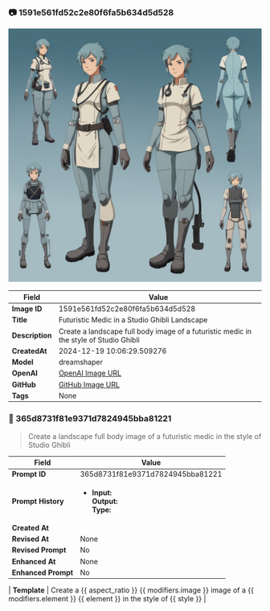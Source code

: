 

### 📷 1591e561fd52c2e80f6fa5b634d5d528 


![data.id](./1591e561fd52c2e80f6fa5b634d5d528.jpg)


| Field          | Value                                                                                                                     |
|----------------|---------------------------------------------------------------------------------------------------------------------------|
| **Image ID**             | 1591e561fd52c2e80f6fa5b634d5d528                                                                                                             |
| **Title**           | Futuristic Medic in a Studio Ghibli Landscape                                                                                                       |
| **Description**           | Create a landscape full body image of a futuristic medic in the style of Studio Ghibli                                                                                                       |
| **CreatedAt**        | 2024-12-19 10:06:29.509276                                                                                                        |
| **Model**        | dreamshaper                                                                                                        |
| **OpenAI**         | [OpenAI Image URL](http://192.168.1.85:8081/generated-images/b643327241544.png)                                                                                |
| **GitHub**         | [GitHub Image URL](https://raw.githubusercontent.com/Caneta-Silva/weeb/refs/heads/main/images/1591e561fd52c2e80f6fa5b634d5d528/1591e561fd52c2e80f6fa5b634d5d528.jpg)                                                                                |
| **Tags**       | None                                                                                                                   |

### 📜 365d8731f81e9371d7824945bba81221

> Create a landscape full body image of a futuristic medic in the style of Studio Ghibli

| Field          | Value                                                                                                                                                                      |
|----------------|----------------------------------------------------------------------------------------------------------------------------------------------------------------------------|
| **Prompt ID**  | 365d8731f81e9371d7824945bba81221                                                                                                                                                            |
| **Prompt History** | <ul><li>**Input:**  <br> **Output:**  <br> **Type:** </li></ul> |
| **Created At** |                                                                                                                                                    |
| **Revised At** | None                                                                                                                                                   |
| **Revised Prompt** | No                                                                                                                                                                      |
| **Enhanced At** | None                                                                                                                                                  |
| **Enhanced Prompt** | No                                                                                                                                                                    |

| **Template**   | Create a {{ aspect_ratio }} {{ modifiers.image }} image of a {{ modifiers.element }} {{ element }} in the style of {{ style }}                                                                                                                                           |


